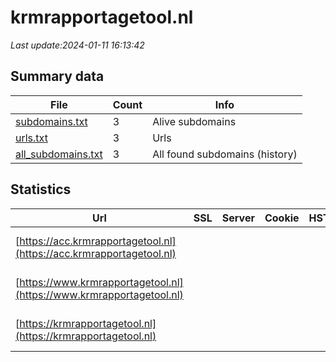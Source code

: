 # krmrapportagetool.nl
*Last update:2024-01-11 16:13:42*
## Summary data
| File       | Count | Info |
|------------|-------|------|
|[subdomains.txt](/data/krmrapportagetool/subdomains.txt)|3|Alive subdomains|
|[urls.txt](/data/krmrapportagetool/urls.txt)|3|Urls|
|[all_subdomains.txt](/data/krmrapportagetool/all_subdomains.txt)|3|All found subdomains (history)|
## Statistics
| Url | SSL | Server | Cookie | HSTS | CSP | XFO | XXP | RP | Tech |
|------------|-------|------|------|------|------|------|------|------|------|
|[https://acc.krmrapportagetool.nl](https://acc.krmrapportagetool.nl)| | | | | | | |:white_check_mark: |IIS:10.0 Microsoft A...|
|[https://www.krmrapportagetool.nl](https://www.krmrapportagetool.nl)| | | | | | | |:white_check_mark: |IIS:10.0 Microsoft A...|
|[https://krmrapportagetool.nl](https://krmrapportagetool.nl)| | | | | | | |:white_check_mark: |IIS:10.0 Microsoft A...|
